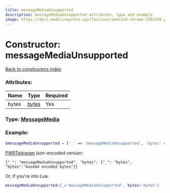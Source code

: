 ```yaml
---
title: messageMediaUnsupported
description: messageMediaUnsupported attributes, type and example
image: https://docs.madelineproto.xyz/favicons/android-chrome-256x256.png
---
```

# Constructor: messageMediaUnsupported  
[Back to constructors index](index.md)



### Attributes:

| Name     |    Type       | Required |
|----------|---------------|----------|
|bytes|[bytes](../types/bytes.md) | Yes|



### Type: [MessageMedia](../types/MessageMedia.md)


### Example:

```php
$messageMediaUnsupported = ['_' => 'messageMediaUnsupported', 'bytes' => 'bytes'];
```  

[PWRTelegram](https://pwrtelegram.xyz) json-encoded version:

```
{"_": "messageMediaUnsupported", "bytes": {"_": "bytes", "bytes":"base64 encoded bytes"}}
```


Or, if you're into Lua:

```lua
messageMediaUnsupported={_='messageMediaUnsupported', bytes='bytes'}

```


